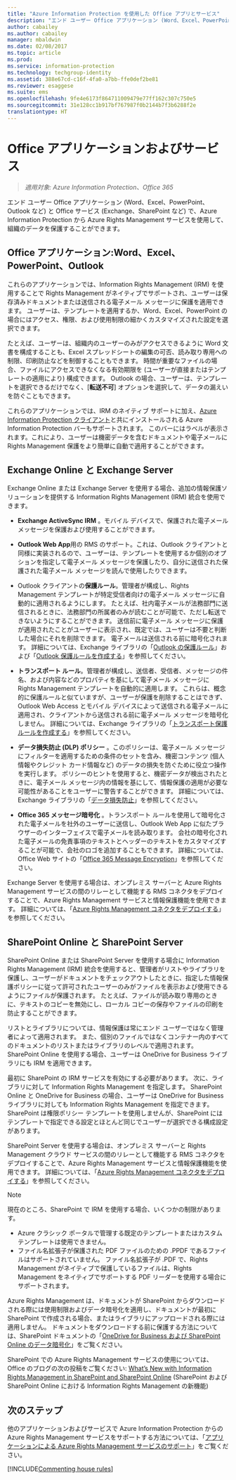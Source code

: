 ```yaml
---
title: "Azure Information Protection を使用した Office アプリとサービス"
description: "エンド ユーザー Office アプリケーション (Word、Excel、PowerPoint、Outlook など) と Office サービス (Exchange、SharePoint など) で Azure Rights Management サービスを使用して、組織のデータを保護する方法について説明します。"
author: cabailey
ms.author: cabailey
manager: mbaldwin
ms.date: 02/08/2017
ms.topic: article
ms.prod: 
ms.service: information-protection
ms.technology: techgroup-identity
ms.assetid: 388e67cd-c16f-4fa0-a7bb-ffe0def2be81
ms.reviewer: esaggese
ms.suite: ems
ms.openlocfilehash: 9fe4e6173f864711009479e77ff162c307c750e5
ms.sourcegitcommit: 31e128cc1b917bf767987f0b2144b7f3b6288f2e
translationtype: HT
---
```

# <a name="office-applications-and-services"></a>Office アプリケーションおよびサービス

>*適用対象: Azure Information Protection、Office 365*

エンド ユーザー Office アプリケーション (Word、Excel、PowerPoint、Outlook など) と Office サービス (Exchange、SharePoint など) で、Azure Information Protection から Azure Rights Management サービスを使用して、組織のデータを保護することができます。

## <a name="office-applications-word-excel-powerpoint-outlook"></a>Office アプリケーション:Word、Excel、PowerPoint、Outlook
これらのアプリケーションでは、Information Rights Management (IRM) を使用することで Rights Management がネイティブでサポートされ、ユーザーは保存済みドキュメントまたは送信される電子メール メッセージに保護を適用できます。 ユーザーは、テンプレートを適用するか、Word、Excel、PowerPoint の場合にはアクセス、権限、および使用制限の細かくカスタマイズされた設定を選択できます。 

たとえば、ユーザーは、組織内のユーザーのみがアクセスできるように Word 文書を構成することも、Excel スプレッドシートの編集の可否、読み取り専用への制限、印刷防止などを制御することもできます。 時間が重要なファイルの場合、ファイルにアクセスできなくなる有効期限を (ユーザーが直接またはテンプレートの適用により) 構成できます。 Outlook の場合、ユーザーは、テンプレートを選択できるだけでなく、[**転送不可**] オプションを選択して、データの漏えいを防ぐこともできます。

これらのアプリケーションでは、IRM のネイティブ サポートに加え、[Azure Information Protection クライアント](../rms-client/aip-client.md )と共にインストールされる Azure Information Protection バーもサポートされます。 このバーにはラベルが表示されます。これにより、ユーザーは機密データを含むドキュメントや電子メールに Rights Management 保護をより簡単に自動で適用することができます。

## <a name="exchange-online-and-exchange-server"></a>Exchange Online と Exchange Server
Exchange Online または Exchange Server を使用する場合、追加の情報保護ソリューションを提供する Information Rights Management (IRM) 統合を使用できます。

-   **Exchange ActiveSync IRM** 。モバイル デバイスで、保護された電子メール メッセージを保護および使用することができます。

-   **Outlook Web App**用の RMS のサポート。これは、Outlook クライアントと同様に実装されるので、ユーザーは、テンプレートを使用するか個別のオプションを指定して電子メール メッセージを保護したり、自分に送信された保護された電子メール メッセージを読んで使用したりできます。

-   Outlook クライアントの**保護ルール**。管理者が構成し、Rights Management テンプレートが特定受信者向けの電子メール メッセージに自動的に適用されるようにします。 たとえば、社内電子メールが法務部門に送信されるときに、法務部門の所属者のみが読むことが可能で、ただし転送できないようにすることができます。 送信前に電子メール メッセージに保護が適用されたことがユーザーに表示され、既定では、ユーザーは不要と判断した場合にそれを削除できます。 電子メールは送信される前に暗号化されます。 詳細については、Exchange ライブラリの「[Outlook の保護ルール](https://technet.microsoft.com/library/dd638178%28v=exchg.150%29.aspx)」および「[Outlook 保護ルールを作成する](https://technet.microsoft.com/library/dd638196%28v=exchg.150%29.aspx)」を参照してください。

-   **トランスポート ルール**。管理者が構成し、送信者、受信者、メッセージの件名、および内容などのプロパティを基にして電子メール メッセージに Rights Management テンプレートを自動的に適用します。 これらは、概念的に保護ルールと似ていますが、ユーザーが保護を削除することはできず、Outlook Web Access とモバイル デバイスによって送信される電子メールに適用され、クライアントから送信される前に電子メール メッセージを暗号化しません。 詳細については、Exchange ライブラリの「[トランスポート保護ルールを作成する](https://technet.microsoft.com/library/dd302432.aspx)」を参照してください。

-   **データ損失防止 (DLP) ポリシー** 。このポリシーは、電子メール メッセージにフィルターを適用するための条件のセットを含み、機密コンテンツ (個人情報やクレジット カード情報など) のデータの損失を防ぐために役立つ操作を実行します。 ポリシーのヒントを使用すると、機密データが検出されたときに、電子メール メッセージ内の情報を基にして、情報保護の適用が必要な可能性があることをユーザーに警告することができます。 詳細については、Exchange ライブラリの「[データ損失防止](https://technet.microsoft.com/library/jj150527%28v=exchg.150%29.aspx)」を参照してください。

-   **Office 365 メッセージ暗号化** 。トランスポート ルールを使用して暗号化された電子メールを社外のユーザーに送信し、Outlook Web App に似たブラウザーのインターフェイスで電子メールを読み取ります。 会社の暗号化された電子メールの免責事項のテキストとヘッダーのテキストをカスタマイズすることが可能で、会社のロゴを追加することもできます。 詳細については、Office Web サイトの「[Office 365 Message Encryption](https://office.microsoft.com/o365-message-encryption-FX104179182.aspx)」を参照してください。

Exchange Server を使用する場合は、オンプレミス サーバーと Azure Rights Management サービスの間のリレーとして機能する RMS コネクタをデプロイすることで、Azure Rights Management サービスと情報保護機能を使用できます。 詳細については、「[Azure Rights Management コネクタをデプロイする](../deploy-use/deploy-rms-connector.md)」を参照してください。

## <a name="sharepoint-online-and-sharepoint-server"></a>SharePoint Online と SharePoint Server
SharePoint Online または SharePoint Server を使用する場合に Information Rights Management (IRM) 統合を使用すると、管理者がリストやライブラリを保護し、ユーザーがドキュメントをチェックアウトしたときに、指定した情報保護ポリシーに従って許可されたユーザーのみがファイルを表示および使用できるようにファイルが保護されます。 たとえば、ファイルが読み取り専用のときに、テキストのコピーを無効にし、ローカル コピーの保存やファイルの印刷を防止することができます。

リストとライブラリについては、情報保護は常にエンド ユーザーではなく管理者によって適用されます。 また、個別のファイルではなくコンテナー内のすべてのドキュメントのリストまたはライブラリのレベルで適用されます。  SharePoint Online を使用する場合、ユーザーは OneDrive for Business ライブラリにも IRM を適用できます。

最初に SharePoint の IRM サービスを有効にする必要があります。 次に、ライブラリに対して Information Rights Management を指定します。 SharePoint Online と OneDrive for Business の場合、ユーザーは OneDrive for Business ライブラリに対しても Information Rights Management を指定できます。 SharePoint は権限ポリシー テンプレートを使用しませんが、SharePoint にはテンプレートで指定できる設定とほとんど同じでユーザーが選択できる構成設定があります。

SharePoint Server を使用する場合は、オンプレミス サーバーと Rights Management クラウド サービスの間のリレーとして機能する RMS コネクタをデプロイすることで、Azure Rights Management サービスと情報保護機能を使用できます。 詳細については、「[Azure Rights Management コネクタをデプロイする](../deploy-use/deploy-rms-connector.md)」を参照してください。

> [!NOTE]
> 現在のところ、SharePoint で IRM を使用する場合、いくつかの制限があります。
> 
> - Azure クラシック ポータルで管理する既定のテンプレートまたはカスタム テンプレートは使用できません。
> - ファイル名拡張子が保護された PDF ファイルのための .PPDF であるファイルはサポートされていません。 ファイル名拡張子が .PDF で、Rights Management がネイティブで保護しているファイルは、Rights Management をネイティブでサポートする PDF リーダーを使用する場合にサポートされます。


Azure Rights Management は、ドキュメントが SharePoint からダウンロードされる際には使用制限およびデータ暗号化を適用し、ドキュメントが最初に SharePoint で作成される場合、またはライブラリにアップロードされる際には適用しません。 ドキュメントをダウンロードする前に保護する方法については、SharePoint ドキュメントの「[OneDrive for Business および SharePoint Online のデータ暗号化](https://technet.microsoft.com/library/dn905447.aspx)」をご覧ください。

SharePoint での Azure Rights Management サービスの使用については、Office のブログの次の投稿をご覧ください: [What’s New with Information Rights Management in SharePoint and SharePoint Online](http://blogs.office.com/2012/11/09/whats-new-with-information-rights-management-in-sharepoint-and-sharepoint-online/) (SharePoint および SharePoint Online における Information Rights Management の新機能)

## <a name="next-steps"></a>次のステップ

他のアプリケーションおよびサービスで Azure Information Protection からの Azure Rights Management サービスをサポートする方法については、「[アプリケーションによる Azure Rights Management サービスのサポート](applications-support.md)」をご覧ください。

[!INCLUDE[Commenting house rules](../includes/houserules.md)]